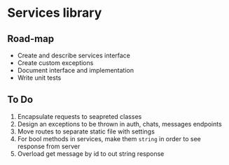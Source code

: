 # Services library

## Road-map

- Create and describe services interface
- Create custom exceptions
- Document interface and implementation
- Write unit tests

## To Do

1. Encapsulate requests to seapreted classes
2. Design an exceptions to be thrown in auth, chats, messages endpoints
3. Move routes to separate static file with settings
4. For bool methods in services, make them `string` in order to see response from server
5. Overload get message by id to out string response
